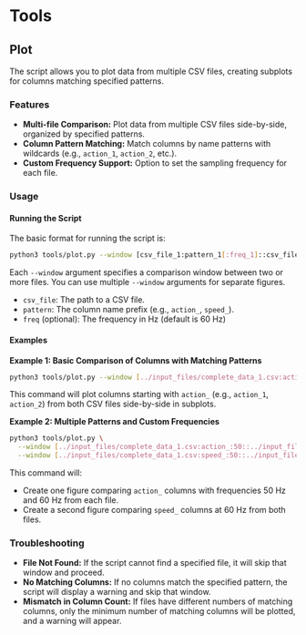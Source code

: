 # Tools

## Plot

The script allows you to plot data from multiple CSV files, creating subplots for columns matching specified patterns.


### Features

- **Multi-file Comparison:** Plot data from multiple CSV files side-by-side, organized by specified patterns.
- **Column Pattern Matching:** Match columns by name patterns with wildcards (e.g., `action_1`, `action_2`, etc.).
- **Custom Frequency Support:** Option to set the sampling frequency for each file.

### Usage

#### Running the Script
The basic format for running the script is:

```sh
python3 tools/plot.py --window [csv_file_1:pattern_1[:freq_1]::csv_file_2:pattern_2[:freq_2]::...]
```

Each `--window` argument specifies a comparison window between two or more files. You can use multiple `--window` arguments for separate figures.

- `csv_file`: The path to a CSV file.
- `pattern`: The column name prefix (e.g., `action_`, `speed_`).
- `freq` (optional): The frequency in Hz (default is 60 Hz)

#### Examples
**Example 1: Basic Comparison of Columns with Matching Patterns**

```sh
python3 tools/plot.py --window [../input_files/complete_data_1.csv:action_::../input_files/complete_data_2.csv:action_]
```

This command will plot columns starting with `action_` (e.g., `action_1`, `action_2`) from both CSV files side-by-side in subplots.

**Example 2: Multiple Patterns and Custom Frequencies**

```sh
python3 tools/plot.py \
  --window [../input_files/complete_data_1.csv:action_:50::../input_files/complete_data_2.csv:action_:60] \
  --window [../input_files/complete_data_1.csv:speed_:50::../input_files/complete_data_2.csv:speed_:60]
```

This command will:
- Create one figure comparing `action_` columns with frequencies 50 Hz and 60 Hz from each file.
- Create a second figure comparing `speed_` columns at 60 Hz from both files.

### Troubleshooting
- **File Not Found:** If the script cannot find a specified file, it will skip that window and proceed.
- **No Matching Columns:** If no columns match the specified pattern, the script will display a warning and skip that window.
- **Mismatch in Column Count:** If files have different numbers of matching columns, only the minimum number of matching columns will be plotted, and a warning will appear.

